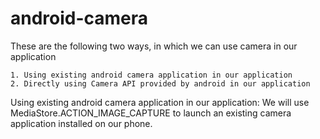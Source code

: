 # android-camera
These are the following two ways, in which we can use camera in our application

    1. Using existing android camera application in our application
    2. Directly using Camera API provided by android in our application

Using existing android camera application in our application:
We will use MediaStore.ACTION_IMAGE_CAPTURE to launch an existing camera application installed on our phone. 
